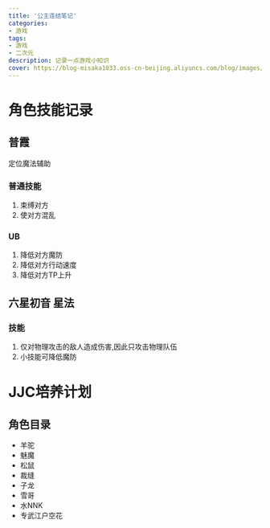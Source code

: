 ```yaml
---
title: '公主连结笔记'
categories:
- 游戏
tags: 
- 游戏
- 二次元
description: 记录一点游戏小知识
cover: https://blog-misaka1033.oss-cn-beijing.aliyuncs.com/blog/images/835d44c6e4476c483c5281a07e6b62e915b840af.png@518w_1e_1c.webp
---
```

# 角色技能记录
## 普霞
定位魔法辅助

### 普通技能
1. 束缚对方
2. 使对方混乱

### UB
1. 降低对方魔防
2. 降低对方行动速度
3. 降低对方TP上升

## 六星初音 星法
### 技能
1. 仅对物理攻击的敌人造成伤害,因此只攻击物理队伍
2. 小技能可降低魔防

# JJC培养计划
## 角色目录
* 羊驼
* 魅魔
* 松鼠
* 裁缝
* 子龙
* 雪哥
* 水NNK
* 专武江户空花